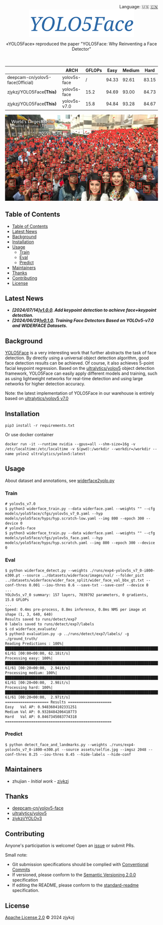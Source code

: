 <div align="right">
  Language:
    🇺🇸
  <a title="Chinese" href="./README.zh-CN.md">🇨🇳</a>
</div>

<div align="center"><a title="" href="https://github.com/zjykzj/YOLO5Face"><img align="center" src="assets/logo/YOLO5Face.png" alt=""></a></div>

<p align="center">
  «YOLO5Face» reproduced the paper "YOLO5Face: Why Reinventing a Face Detector"
<br>
<br>
  <a href="https://github.com/RichardLitt/standard-readme"><img src="https://img.shields.io/badge/standard--readme-OK-green.svg?style=flat-square" alt=""></a>
  <a href="https://conventionalcommits.org"><img src="https://img.shields.io/badge/Conventional%20Commits-1.0.0-yellow.svg" alt=""></a>
  <a href="http://commitizen.github.io/cz-cli/"><img src="https://img.shields.io/badge/commitizen-friendly-brightgreen.svg" alt=""></a>
</p>

<!-- <style type="text/css">
.tg  {border-collapse:collapse;border-spacing:0;}
.tg td{border-color:black;border-style:solid;border-width:1px;font-family:Arial, sans-serif;font-size:14px;
  overflow:hidden;padding:10px 5px;word-break:normal;}
.tg th{border-color:black;border-style:solid;border-width:1px;font-family:Arial, sans-serif;font-size:14px;
  font-weight:normal;overflow:hidden;padding:10px 5px;word-break:normal;}
.tg .tg-zkss{background-color:#FFF;border-color:inherit;color:#333;text-align:center;vertical-align:top}
.tg .tg-vc3l{background-color:#FFF;border-color:inherit;color:#1F2328;text-align:center;vertical-align:top}
.tg .tg-c3ow{border-color:inherit;text-align:center;vertical-align:top}
.tg .tg-fr9f{background-color:#FFF;border-color:inherit;color:#333;font-weight:bold;text-align:center;vertical-align:top}
.tg .tg-jw1t{background-color:#FFF;border-color:inherit;color:#555;font-weight:bold;text-align:center;vertical-align:top}
.tg .tg-7btt{border-color:inherit;font-weight:bold;text-align:center;vertical-align:top}
.tg .tg-9y4h{background-color:#FFF;border-color:inherit;color:#1F2328;text-align:center;vertical-align:middle}
.tg .tg-y5w1{background-color:#FFF;border-color:inherit;color:#00E;font-weight:bold;text-align:center;vertical-align:top}
</style> -->
<table class="tg"><thead>
  <tr>
    <th class="tg-fr9f"></th>
    <th class="tg-fr9f">ARCH</th>
    <th class="tg-fr9f">GFLOPs</th>
    <th class="tg-jw1t">Easy</th>
    <th class="tg-7btt">Medium</th>
    <th class="tg-7btt">Hard</th>
  </tr></thead>
<tbody>
  <tr>
    <td class="tg-fr9f">deepcam-cn/yolov5-face(Official)</td>
    <td class="tg-zkss"><span style="background-color:#FFF">yolov5s-face</span></td>
    <td class="tg-zkss">/</td>
    <td class="tg-9y4h">94.33</td>
    <td class="tg-9y4h">92.61</td>
    <td class="tg-9y4h">83.15</td>
  </tr>
  <tr>
    <td class="tg-y5w1">zjykzj/YOLO5Face<span style="font-weight:700;font-style:normal">(This)</span></td>
    <td class="tg-zkss"><span style="background-color:#FFF">yolov5s-face</span></td>
    <td class="tg-vc3l">15.2</td>
    <td class="tg-9y4h">94.69</td>
    <td class="tg-c3ow">93.00</td>
    <td class="tg-c3ow">84.73</td>
  </tr>
  <tr>
    <td class="tg-y5w1">zjykzj/YOLO5Face<span style="font-weight:700;font-style:normal">(This)</span></td>
    <td class="tg-zkss"><span style="background-color:#FFF">yolov5s-v7.0</span></td>
    <td class="tg-vc3l">15.8</td>
    <td class="tg-zkss">94.84</td>
    <td class="tg-vc3l">93.28</td>
    <td class="tg-vc3l">84.67</td>
  </tr>
</tbody></table>

![](./assets/results/selfie.jpg)

## Table of Contents

- [Table of Contents](#table-of-contents)
- [Latest News](#latest-news)
- [Background](#background)
- [Installation](#installation)
- [Usage](#usage)
  - [Train](#train)
  - [Eval](#eval)
  - [Predict](#predict)
- [Maintainers](#maintainers)
- [Thanks](#thanks)
- [Contributing](#contributing)
- [License](#license)

## Latest News

* ***[2024/07/14][v1.0.0](https://github.com/zjykzj/YOLO5Face/releases/tag/v1.0.0). Add keypoint detection to achieve face+keypoint detection.***
* ***[2024/06/29][v0.1.0](https://github.com/zjykzj/YOLO5Face/releases/tag/v0.1.0). Training Face Detectors Based on YOLOv5-v7.0 and WIDERFACE Datasets.***

## Background

[YOLO5Face](https://arxiv.org/abs/2105.12931) is a very interesting work that further abstracts the task of face
detection. By directly using a universal object detection algorithm, good face detection results can be achieved. Of
course, it also achieves 5-point facial keypoint regression. Based on
the [ultralytics/yolov5](https://github.com/ultralytics/yolov5) object detection framework, YOLO5Face can easily apply
different models and training, such as using lightweight networks for real-time detection and using large networks for
higher detection accuracy.

Note: the latest implementation of YOLO5Face in our warehouse is entirely based
on [ultralytics/yolov5 v7.0](https://github.com/ultralytics/yolov5/releases/tag/v7.0)

## Installation

```shell
pip3 install -r requirements.txt
```

Or use docker container

```shell
docker run -it --runtime nvidia --gpus=all --shm-size=16g -v /etc/localtime:/etc/localtime -v $(pwd):/workdir --workdir=/workdir --name yolov2 ultralytics/yolov5:latest
```

## Usage

About dataset and annotations, see [widerface2yolo.py](./widerface2yolo.py)

### Train

```shell
# yolov5s_v7.0
$ python3 widerface_train.py --data widerface.yaml --weights "" --cfg models/yolo5face/cfgs/yolov5s_v7_0.yaml --hyp models/yolo5face/hyps/hyp.scratch-low.yaml --img 800 --epoch 300 --device 0
# yolov5s-face
$ python3 widerface_train.py --data widerface.yaml --weights "" --cfg models/yolo5face/cfgs/yolov5s_face.yaml --hyp models/yolo5face/hyps/hyp.scratch.yaml --img 800 --epoch 300 --device 0
```

### Eval

```shell
$ python widerface_detect.py --weights ./runs/exp4-yolov5s_v7_0-i800-e300.pt --source ../datasets/widerface/images/val/ --folder_pict ../datasets/widerface/wider_face_split/wider_face_val_bbx_gt.txt --conf-thres 0.001 --iou-thres 0.6 --save-txt --save-conf --device 0
...
YOLOv5s_v7_0 summary: 157 layers, 7039792 parameters, 0 gradients, 15.8 GFLOPs
...
Speed: 0.4ms pre-process, 8.8ms inference, 0.8ms NMS per image at shape (1, 3, 640, 640)
Results saved to runs/detect/exp7
0 labels saved to runs/detect/exp7/labels
$ cd widerface_evaluate/
$ python3 evaluation.py -p ../runs/detect/exp7/labels/ -g ./ground_truth/
Reading Predictions : 100%|█████████████████████████████████████████████████████████████████████████████████████████████████████████| 61/61 [00:00<00:00, 62.18it/s]
Processing easy: 100%|██████████████████████████████████████████████████████████████████████████████████████████████████████████████| 61/61 [00:20<00:00,  2.94it/s]
Processing medium: 100%|████████████████████████████████████████████████████████████████████████████████████████████████████████████| 61/61 [00:20<00:00,  2.98it/s]
Processing hard: 100%|██████████████████████████████████████████████████████████████████████████████████████████████████████████████| 61/61 [00:20<00:00,  2.97it/s]
==================== Results ====================
Easy   Val AP: 0.9483604102331251
Medium Val AP: 0.9328484206418773
Hard   Val AP: 0.8467345083774318
=================================================
```

### Predict

```shell
$ python detect_face_and_landmarks.py --weights ./runs/exp4-yolov5s_v7_0-i800-e300.pt --source assets/selfie.jpg --imgsz 2048 --conf-thres 0.25 --iou-thres 0.45 --hide-labels --hide-conf
```

## Maintainers

* zhujian - *Initial work* - [zjykzj](https://github.com/zjykzj)

## Thanks

* [deepcam-cn/yolov5-face](https://github.com/deepcam-cn/yolov5-face)
* [ultralytics/yolov5](https://github.com/ultralytics/yolov5)
* [zjykzj/YOLOv3](https://github.com/zjykzj/YOLOv3)

## Contributing

Anyone's participation is welcome! Open an [issue](https://github.com/zjykzj/YOLO5Face/issues) or submit PRs.

Small note:

* Git submission specifications should be complied
  with [Conventional Commits](https://www.conventionalcommits.org/en/v1.0.0-beta.4/)
* If versioned, please conform to the [Semantic Versioning 2.0.0](https://semver.org) specification
* If editing the README, please conform to the [standard-readme](https://github.com/RichardLitt/standard-readme)
  specification.

## License

[Apache License 2.0](LICENSE) © 2024 zjykzj